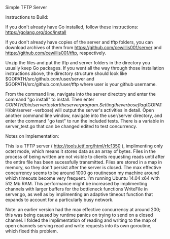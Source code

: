 Simple TFTP Server 

Instructions to Build:

If you don't already have Go installed, follow these instructions: https://golang.org/doc/install

If you don't already have copies of the server and tftp folders, you can download archives of them from https://github.com/cewillis001/server and https://github.com/cewillis001/tftp, respectively.

Unzip the files and put the tftp and server folders in the directory you usually keep Go packages. 
If you went all the way through those installation instructions above, the directory structure
should look like $GOPATH/src/github.com/user/server and $GOPATH/src/github.com/user/tftp where
user is your github username.

From the command line, navigate into the server directory and enter the command "go install" to install. Then enter $GOPATH/bin/server to start the server program. Setting the verbose flag ($GOPATH/bin/server -verbose) will output the server's activities in detail. Open another command line window, navigate into the user/server directory, and enter the command "go test" to run the included tests. There is a variable in server_test.go that can be changed edited to test concurrency.

Notes on Implementation:

This is a TFTP server ( http://tools.ietf.org/html/rfc1350 ), implimenting only octet mode, which means it stores data as an array of bytes. Files in the process of being written are not visible to clients requesting reads until after the entire file has been sucessfully transmitted. Files are stored in a map in memory, so they don't persist after the server is closed. The max effective concurrency seems to be around 1000 go routineson my machine around which timeouts become very frequent. I'm running Ubuntu 14.04 x64 with 512 Mb RAM. This performance might be increased by implimenting channels with larger buffers for the bottleneck functions WriteFile in server.go, as well as by implimenting an adaptive timeout function that expands to account for a particularly busy network.

Note: an earlier version had the max effective concurrency at around 200; this was being caused by runtime panics on trying to send on a closed channel. I folded the implimentation of reading and writing to the map of open channels serving read and write requests into its own goroutine, which fixed this problem.
